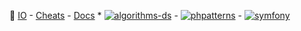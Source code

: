 👋 [IO](https://github.com/cylmat/cylmat.github.io) - [Cheats](https://github.com/cylmat/cheats) - [Docs](https://github.com/cylmat/docs) * [![algorithms-ds](https://github.com/cylmat/algorithms-ds/actions/workflows/main.yml/badge.svg)](https://github.com/cylmat/algorithms-ds) - [![phpatterns](https://github.com/cylmat/phpatterns/actions/workflows/master.yml/badge.svg)](https://github.com/cylmat/phpatterns) - [![symfony](https://github.com/cylmat/symplay/actions/workflows/main.yml/badge.svg)](https://github.com/cylmat/symplay)

<!--
**cylmat/cylmat** is a ✨ _special_ ✨ repository because its `README.md` (this file) appears on your GitHub profile.

Project samples:
- own language (token) and protocol
- let's encrypt, openio.io, min.io, openswift, openstack, traefik, messageoriented middleware 

- news pages, fdj loto, gmail, zeromq, Changelog from git, Votefg, Facebook, Bred, Bourse, Excel, Google, Itunes
- File explorer, bit.ly (short url), redmine, Résa cours tennis , Vente aux enchères, Whatsapp, Wikipedia, Gestion contrat edf, réseau neuronale
- Reverse proxy, Reverse cache, Server async, Key-value provider memory, evernote-like, noeud réplicables (type Elasic) rsync child process

Here are some ideas to get you started:

- 🔭 I’m currently working on ...
- 🌱 I’m currently learning ...
- 👯 I’m looking to collaborate on ...
- 🤔 I’m looking for help with ...
- 💬 Ask me about ...
- 📫 How to reach me: ...
- 😄 Pronouns: ...
- ⚡ Fun fact: ...
-->
